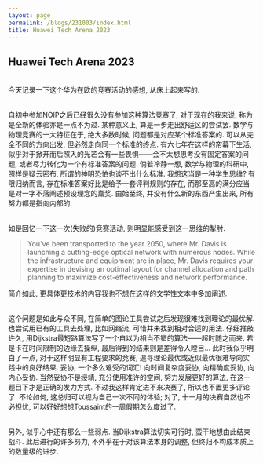 ```yaml
---
layout: page
permalink: /blogs/231003/index.html
title: Huawei Tech Arena 2023
---
```


## Huawei Tech Arena 2023

<br>今天记录一下这个华为在欧的竞赛活动的感想, 从床上起来写的.

<br>自初中参加NOIP之后已经很久没有参加这种算法竞赛了, 对于现在的我来说, 称为是全新的体验亦是一点不为过. 某种意义上, 算是一步走出舒适区的尝试罢. 数学与物理竞赛的一大特征在于, 绝大多数时候, 问题都是对应某个标准答案的. 可以从完全不同的方向出发, 但必然走向同一个标准的终点. 有六七年在这样的帘幕下生活, 似乎对于掀开而后照入的光芒会有一些畏惧——会不太想思考没有固定答案的问题, 或者尽力转化为一个有标准答案的问题. 倘若冷静一想, 数学与物理的科研中, 照样是疑云密布, 所谓的神明恐怕也谈不出什么标准. 我想这当是一种学生思维? 有限归纳而言, 存在标准答案好比是给予一套评判规则的存在, 而那至高的满分应当是对一字不落阐述预设理念的嘉奖. 由始至终, 并没有什么新的东西产生出来, 所有努力都是指向内部的.

<br>如是回忆一下这一次(失败的)竞赛活动, 则明显能感受到这一思维的掣肘.

> You've been transported to the year 2050, where Mr. Davis is launching a cutting-edge optical network with numerous nodes. While the infrastructure and equipment are in place, Mr. Davis requires your expertise in devising an optimal layout for channel allocation and path planning to maximize cost-effectiveness and network performance.

简介如此, 更具体更技术的内容我也不想在这样的文学性文本中多加阐述.

<br> 这个问题是如此与众不同, 在简单的图论工具尝试之后发现很难找到理论的最优解. 也尝试用已有的工具去处理, 比如网络流, 可惜并未找到相对合适的用法. 仔细推敲许久, 用Dijkstra最短路算法写了一个自以为相当不错的算法——超时随之而来. 若是卡在时间限制的边缘去操纵, 最后得到的结果则是差得令人瞠目... 此时我似乎明白了一点, 对于这样明显有工程要求的竞赛, 追寻理论最优或近似最优很难导向实践中的良好结果. 妥协, 一个多么难受的词汇! 向时间复杂度妥协, 向精确度妥协, 向内心妥协. 当然妥协不是绥靖, 充分使用准许的空间, 努力发展更好的算法, 在这一题目下才是正确的发力方式. 不过我这样肯定进不来决赛了, 所以也不置更多评论了. 不论如何, 这总归可以视为自己一次不同的体验; 对了, 十一月的决赛自然也不必担忧, 可以好好想想Toussaint的一周假期怎么度过了.

<br>另外, 似乎心中还有那么一些弱点. 当Dijkstra算法切实可行时, 蛮干地想由此结束战斗. 此后进行的许多努力, 不外乎在于对该算法本身的调整, 但终归不构成本质上的数量级的进步.

<!-- > 引用 -->


